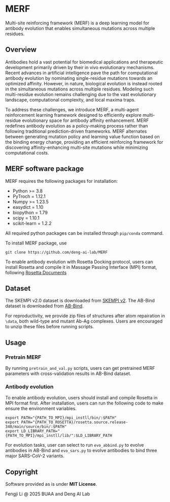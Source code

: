 # MERF 

Multi-site reinforcing framework (MERF) is a deep learning model for antibody evolution that enables simultaneous mutations across multiple residues.

## Overview

Antibodies hold a vast potential for biomedical applications and therapeutic development primarily driven by their in vivo evolutionary mechanisms. Recent advances in artificial intelligence pave the path for computational antibody evolution by nominating single-residue mutations towards an optimized affinity. However, in nature, biological evolution is instead rooted in the simultaneous mutations across multiple residues. Modeling such multi-residue evolution remains challenging due to the vast evolutionary landscape, computational complexity, and local maxima traps. 

To address these challenges, we introduce MERF, a multi-agent reinforcement learning framework designed to efficiently explore multi-residue evolutionary space for antibody affinity enhancement. MERF redefines antibody evolution as a policy-making process rather than following traditional prediction-driven frameworks. MERF alternates between generating mutation policy and learning value function based on the binding energy change, providing an efficient reinforcing framework for discovering affinity-enhancing multi-site mutations while minimizing computational costs.


## MERF software package

MERF requires the following packages for installation:

- Python >= 3.8
- PyTroch = 1.12.1
- Numpy >= 1.23.5
- easydict = 1.10
- biopython = 1.79
- scipy = 1.10.1
- scikit-learn = 1.2.2

All required python packages can be installed through `pip/conda` command. 

To install MERF package, use

```terminal
git clone https://github.com/deng-ai-lab/MERF
```

To enable antibody evolution with Rosetta Docking protocol, users can install Rosetta and compile it in Massage Passing Interface (MPI) format, following [Rosetta Documents](https://docs.rosettacommons.org/demos/latest/tutorials/install_build/install_build)

## Dataset

The SKEMPI v2.0 dataset is downloaded from [SKEMPI v2](https://life.bsc.es/pid/skempi2/). The AB-Bind dataset is downloaded from [AB-Bind](https://github.com/sarahsirin/AB-Bind-Database).

For reproductivity, we provide zip files of structures after atom repairation in  `\data`, both wild-type and mutant Ab-Ag complexes. Users are encouraged to unzip these files before running scripts.

## Usage

### Pretrain MERF

By running `pretrain_and_val.py` scripts, users can get pretrained MERF parameters with cross-validation results in AB-Bind dataset. 

### Antibody evolution

To enable antibody evolution, users should install and compile Rosetta in MPI format first. After installation, users can run the following code to make ensure the environment variables.

```
export PATH="{PATH_TO_MPI}/mpi_instll/bin/:$PATH"
export PATH="{PATH_TO_ROSETTA}/rosetta.source.release-340/main/source/bin/:$PATH"
export LD_LIBRARY_PATH="{PATH_TO_MPI}/mpi_instll/lib/":$LD_LIBRARY_PATH
```

For evolution tasks, user can select to run `evo_abbind.py` to evolve antibodies in AB-Bind and `evo_sars.py` to evolve antibodies to bind three major SARS-CoV-2 variants.

## Copyright
Software provided as is under **MIT License**.

Fengji Li @ 2025 BUAA and Deng AI Lab